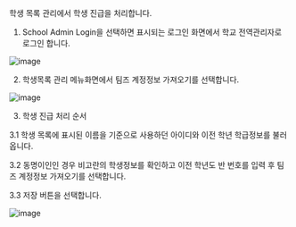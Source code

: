 학생 목록 관리에서 학생 진급을 처리합니다.

1. School Admin Login을 선택하면 표시되는 로그인 화면에서 학교 전역관리자로 로그인 합니다.
 
![image](https://user-images.githubusercontent.com/16409151/213897146-cc7f46e8-fb4f-4999-9b59-e5bf10629e37.png)

2. 학생목록 관리 메뉴화면에서 팀즈 계정정보 가져오기를 선택합니다.

![image](https://user-images.githubusercontent.com/16409151/213897219-ecd82a4c-782c-43f9-a643-c7d470417267.png)

3. 학생 진급 처리 순서
  
  3.1 학생 목록에 표시된 이름을 기준으로 사용하던 아이디와 이전 학년 학급정보를 불러옵니다. 
 
  3.2 동명이인인 경우 비고란의 학생정보를 확인하고 이전 학년도 반 번호를 입력 후 팀즈 계정정보 가져오기를 선택합니다.
  
  3.3 저장 버튼을 선택합니다.

![image](https://user-images.githubusercontent.com/16409151/213897202-0b1c6baa-7c2f-4964-8365-c2ec650ff23b.png)


